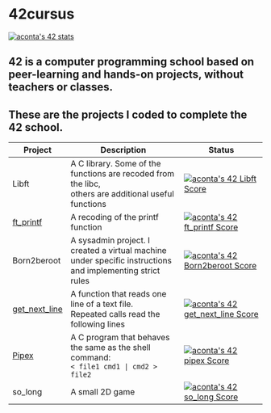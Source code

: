 # 42cursus

[![aconta's 42 stats](https://badge42.vercel.app/api/v2/clbqdjc5500060fksggjr3ti8/stats?cursusId=21&coalitionId=undefined)](https://github.com/JaeSeoKim/badge42)

## 42 is a computer programming school based on peer-learning and hands-on projects, without teachers or classes.<br>
## These are the projects I coded to complete the 42 school.

| Project  | Description  |  Status |
|----------|--------------|---------|
| Libft  | A C library. Some of the functions are recoded from the libc,<br>others are additional useful functions   | [![aconta's 42 Libft Score](https://badge42.vercel.app/api/v2/clbqdjc5500060fksggjr3ti8/project/2817312)](https://github.com/JaeSeoKim/badge42)  |
| [ft_printf](https://github.com/coale/ft_printf)  | A recoding of the printf function  |  [![aconta's 42 ft_printf Score](https://badge42.vercel.app/api/v2/clbqdjc5500060fksggjr3ti8/project/2843423)](https://github.com/JaeSeoKim/badge42)|
| Born2beroot  | A sysadmin project. I created a virtual machine<br>under specific instructions and implementing strict rules  | [![aconta's 42 Born2beroot Score](https://badge42.vercel.app/api/v2/clbqdjc5500060fksggjr3ti8/project/2852212)](https://github.com/JaeSeoKim/badge42) |
| [get_next_line](https://github.com/coale/get_next_line)  | A function that reads one line of a text file.<br> Repeated calls read the following lines | [![aconta's 42 get_next_line Score](https://badge42.vercel.app/api/v2/clbqdjc5500060fksggjr3ti8/project/2853285)](https://github.com/JaeSeoKim/badge42) |
|[Pipex](https://github.com/coale/pipex)|A C program that behaves the same as the shell command: <br>`< file1 cmd1 \| cmd2 > file2` |[![aconta's 42 pipex Score](https://badge42.vercel.app/api/v2/clbqdjc5500060fksggjr3ti8/project/2952706)](https://github.com/JaeSeoKim/badge42)|
|so_long|A small 2D game |[![aconta's 42 so_long Score](https://badge42.vercel.app/api/v2/clbqdjc5500060fksggjr3ti8/project/3003705)](https://github.com/JaeSeoKim/badge42)|
